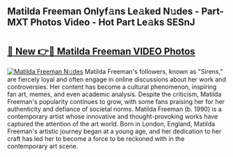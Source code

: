 ## Matilda Freeman Onlyf𝚊ns Le𝚊ked N𝚞des - Part-MXT Photos Video - Hot Part Le𝚊ks SESnJ

# <h2><a href="http://ab79936.deff.icu/?id=Matilda+Freeman">🔗 New 👉🔴 Matilda Freeman VIDEO Photos</a></h2>

[![Matilda Freeman N𝚞des](https://i.imgur.com/rIISA9y.gif)](http://ab79936.deff.icu/?id=Matilda+Freeman)
Matilda Freeman's followers, known as "Sirens," are fiercely loyal and often engage in online discussions about her work and controversies. Her content has become a cultural phenomenon, inspiring fan art, memes, and even academic analysis. Despite the criticism, Matilda Freeman's popularity continues to grow, with some fans praising her for her authenticity and defiance of societal norms. Matilda Freeman (b. 1990) is a contemporary artist whose innovative and thought-provoking works have captured the attention of the art world. Born in London, England, Matilda Freeman's artistic journey began at a young age, and her dedication to her craft has led her to become a force to be reckoned with in the contemporary art scene.
